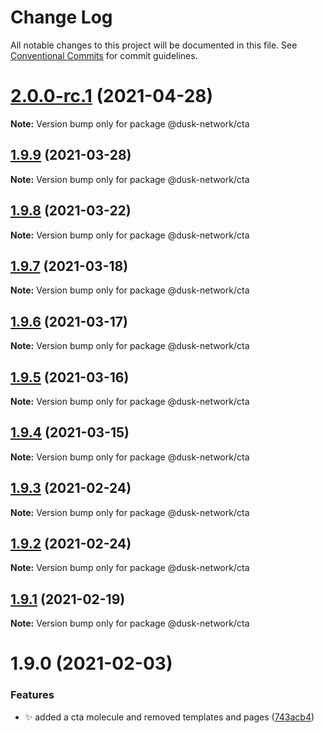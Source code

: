 # Change Log

All notable changes to this project will be documented in this file.
See [Conventional Commits](https://conventionalcommits.org) for commit guidelines.

# [2.0.0-rc.1](https://github.com/dusk-network/dusk-ui-kit/compare/@dusk-network/cta@1.9.9...@dusk-network/cta@2.0.0-rc.1) (2021-04-28)

**Note:** Version bump only for package @dusk-network/cta





## [1.9.9](https://github.com/dusk-network/dusk-ui-kit/compare/@dusk-network/cta@1.9.8...@dusk-network/cta@1.9.9) (2021-03-28)

**Note:** Version bump only for package @dusk-network/cta





## [1.9.8](https://github.com/dusk-network/dusk-ui-kit/compare/@dusk-network/cta@1.9.7...@dusk-network/cta@1.9.8) (2021-03-22)

**Note:** Version bump only for package @dusk-network/cta





## [1.9.7](https://github.com/dusk-network/dusk-ui-kit/compare/@dusk-network/cta@1.9.6...@dusk-network/cta@1.9.7) (2021-03-18)

**Note:** Version bump only for package @dusk-network/cta





## [1.9.6](https://github.com/dusk-network/dusk-ui-kit/compare/@dusk-network/cta@1.9.5...@dusk-network/cta@1.9.6) (2021-03-17)

**Note:** Version bump only for package @dusk-network/cta





## [1.9.5](https://github.com/dusk-network/dusk-ui-kit/compare/@dusk-network/cta@1.9.4...@dusk-network/cta@1.9.5) (2021-03-16)

**Note:** Version bump only for package @dusk-network/cta





## [1.9.4](https://github.com/dusk-network/dusk-ui-kit/compare/@dusk-network/cta@1.9.3...@dusk-network/cta@1.9.4) (2021-03-15)

**Note:** Version bump only for package @dusk-network/cta





## [1.9.3](https://github.com/dusk-network/dusk-ui-kit/compare/@dusk-network/cta@1.9.2...@dusk-network/cta@1.9.3) (2021-02-24)

**Note:** Version bump only for package @dusk-network/cta





## [1.9.2](https://github.com/dusk-network/dusk-ui-kit/compare/@dusk-network/cta@1.9.1...@dusk-network/cta@1.9.2) (2021-02-24)

**Note:** Version bump only for package @dusk-network/cta





## [1.9.1](https://github.com/dusk-network/dusk-ui-kit/compare/@dusk-network/cta@1.9.0...@dusk-network/cta@1.9.1) (2021-02-19)

**Note:** Version bump only for package @dusk-network/cta





# 1.9.0 (2021-02-03)


### Features

* ✨ added a cta molecule and removed templates and pages ([743acb4](https://github.com/dusk-network/dusk-ui-kit/commit/743acb4a7ca2351e4a007124dfec6fed2949d880))
